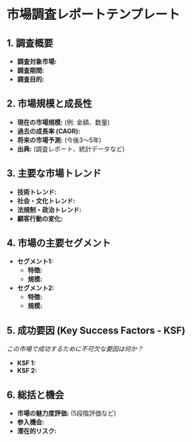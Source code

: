 # 市場調査レポートテンプレート

## 1. 調査概要
- **調査対象市場:**
- **調査期間:**
- **調査目的:**

## 2. 市場規模と成長性
- **現在の市場規模:** (例: 金額、数量)
- **過去の成長率 (CAGR):**
- **将来の市場予測:** (今後3〜5年)
- **出典:** (調査レポート、統計データなど)

## 3. 主要な市場トレンド
- **技術トレンド:**
- **社会・文化トレンド:**
- **法規制・政治トレンド:**
- **顧客行動の変化:**

## 4. 市場の主要セグメント
- **セグメント1:**
  - **特徴:**
  - **規模:**
- **セグメント2:**
  - **特徴:**
  - **規模:**

## 5. 成功要因 (Key Success Factors - KSF)
*この市場で成功するために不可欠な要因は何か？*
- **KSF 1:**
- **KSF 2:**

## 6. 総括と機会
- **市場の魅力度評価:** (5段階評価など)
- **参入機会:**
- **潜在的リスク:**
